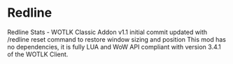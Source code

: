 # Redline
Redline Stats - WOTLK Classic Addon
v1.1 initial commit
updated with /redline reset command to restore window sizing and position
This mod has no dependencies, it is fully LUA and WoW API compliant with version 3.4.1 of the WOTLK Client.
